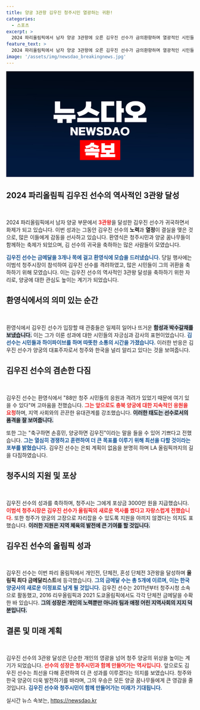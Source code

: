 ```yaml
---
title: 양궁 3관왕 김우진 청주시민 열광하는 귀환!
categories:
  - 스포츠
excerpt: >
  2024 파리올림픽에서 남자 양궁 3관왕에 오른 김우진 선수가 금의환향하며 열광적인 시민들의 환영을 받았다. 양궁 하면 김우진!이라며 자부심을 드러낸 그는 LA 올림픽 준비에 최선을 다할 것이라고 밝혔다.
feature_text: >
  2024 파리올림픽에서 남자 양궁 3관왕에 오른 김우진 선수가 금의환향하며 열광적인 시민들의 환영을 받았다. 양궁 하면 김우진!이라며 자부심을 드러낸 그는 LA 올림픽 준비에 최선을 다할 것이라고 밝혔다.
image: '/assets/img/newsdao_breakingnews.jpg'
---
```


<p><img src="/assets/img/newsdao_breakingnews.jpg" alt="koreaapp 속보" /></p>

<h2 data-ke-size="size26">2024 파리올림픽 김우진 선수의 역사적인 3관왕 달성</h2>

<p data-ke-size="size16">&nbsp;</p>

<p>2024 파리올림픽에서 남자 양궁 부문에서 <b><span style="color: #ee2323;">3관왕</span></b>을 달성한 김우진 선수가 귀국하면서 화제가 되고 있습니다. 이번 성과는 그동안 김우진 선수의 <b>노력</b>과 <b>열정</b>이 결실을 맺은 것으로, 많은 이들에게 감동을 선사하고 있습니다. 환영식은 청주시민과 양궁 꿈나무들이 함께하는 축제가 되었으며, 김 선수의 귀국을 축하하는 많은 사람들이 모였습니다.</p>

<p><b><span style="color: #1a5490;">김우진 선수는 금메달을 3개나 목에 걸고 환영식에 모습을 드러냈습니다.</span></b> 당일 행사에는 이범석 청주시장이 참석하여 김우진 선수를 격려하였고, 많은 시민들이 그의 귀환을 축하하기 위해 모였습니다. 이는 김우진 선수의 역사적인 3관왕 달성을 축하하기 위한 자리로, 양궁에 대한 관심도 높이는 계기가 되었습니다.</p>

<h2 data-ke-size="size26">환영식에서의 의미 있는 순간</h2>

<p data-ke-size="size16">&nbsp;</p>

<p>환영식에서 김우진 선수가 입장할 때 관중들은 일제히 일어나 뜨거운 <b><span style="background-color: #21538527;">함성과 박수갈채를 보냈습니다.</span></b> 이는 그가 이룬 성과에 대한 시민들의 자긍심과 감사의 표현이었습니다. <b><span style="color: #1a5490;">김 선수는 시민들과 하이파이브를 하며 따뜻한 소통의 시간을 가졌습니다.</span></b> 이러한 반응은 김우진 선수가 양궁의 대표주자로서 청주와 한국을 널리 알리고 있다는 것을 보여줍니다.</p>

<h2 data-ke-size="size26">김우진 선수의 겸손한 다짐</h2>

<p data-ke-size="size16">&nbsp;</p>

<p>김우진 선수는 환영식에서 "88만 청주 시민들의 응원과 격려가 있었기 때문에 여기 있을 수 있다"며 고마움을 전했습니다. <b><span style="color: #ee2323;">그는 앞으로도 충북 양궁에 대한 지속적인 응원을 요청</span></b>하며, 지역 사회와의 끈끈한 유대관계를 강조했습니다. <b><span style="background-color: #21538527;">이러한 태도는 선수로서의 품격을 잘 보여줍니다.</span></b></p>

<p>또한 그는 "축구하면 손흥민, 양궁하면 김우진"이라는 말을 들을 수 있어 기쁘다고 전했습니다. <b><span style="color: #1a5490;">그는 열심히 경쟁하고 훈련하여 더 큰 목표를 이루기 위해 최선을 다할 것이라는 포부를 밝혔습니다.</span></b> 김우진 선수는 은퇴 계획이 없음을 분명히 하며 LA 올림픽까지의 길을 다짐하였습니다.</p>

<h2 data-ke-size="size26">청주시의 지원 및 포상</h2>

<p data-ke-size="size16">&nbsp;</p>

<p>김우진 선수의 성과를 축하하며, 청주시는 그에게 포상금 3000만 원을 지급했습니다. <b><span style="color: #ee2323;">이범석 청주시장은 김우진 선수가 올림픽의 새로운 역사를 썼다고 자랑스럽게 전했습니다.</span></b> 또한 청주가 양궁의 고장으로 자리잡을 수 있도록 지원을 아끼지 않겠다는 의지도 표했습니다. <b><span style="background-color: #21538527;">이러한 지원은 지역 체육의 발전에 큰 기여를 할 것입니다.</span></b></p>

<h2 data-ke-size="size26">김우진 선수의 올림픽 성과</h2>

<p data-ke-size="size16">&nbsp;</p>

<p>김우진 선수는 이번 파리 올림픽에서 개인전, 단체전, 혼성 단체전 3관왕을 달성하며 <b>올림픽 최다 금메달리스트</b>에 등극했습니다. <b><span style="color: #1a5490;">그의 금메달 수는 총 5개에 이르며, 이는 한국 양궁사의 새로운 이정표로 남게 될 것입니다.</span></b> 김우진 선수는 2011년부터 청주시청 소속으로 활동했고, 2016 리우올림픽과 2021 도쿄올림픽에서도 각각 단체전 금메달을 수확한 바 있습니다. <b><span style="background-color: #21538527;">그의 성장은 개인의 노력뿐만 아니라 팀과 애정 어린 지역사회의 지지 덕분입니다.</span></b></p>

<h2 data-ke-size="size26">결론 및 미래 계획</h2>

<p data-ke-size="size16">&nbsp;</p>

<p>김우진 선수의 3관왕 달성은 단순한 개인의 영광을 넘어 청주 양궁의 위상을 높이는 계기가 되었습니다. <b><span style="color: #ee2323;">선수의 성장은 청주시민과 함께 만들어가는 역사입니다.</span></b> 앞으로도 김우진 선수는 최선을 다해 훈련하여 더 큰 성과를 이루겠다는 의지를 보였습니다. 청주와 한국 양궁이 더욱 발전하기를 바라며, 그의 우승은 모든 양궁 꿈나무들에게 큰 영감을 줄 것입니다. <b><span style="color: #1a5490;">김우진 선수와 청주시민이 함께 만들어가는 미래가 기대됩니다.</span></b></p>

<p data-ke-size="size16"></p>
실시간 뉴스 속보는, <a href="https://newsdao.kr" rel="dofollow">https://newsdao.kr</a>


